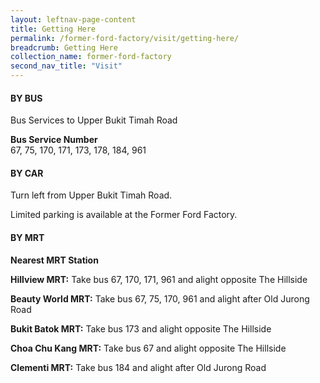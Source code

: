 ```yaml
---
layout: leftnav-page-content
title: Getting Here
permalink: /former-ford-factory/visit/getting-here/
breadcrumb: Getting Here
collection_name: former-ford-factory
second_nav_title: "Visit"
---
```


#### BY BUS

Bus Services to Upper Bukit Timah Road

**Bus Service Number**<br>
67, 75, 170, 171, 173, 178, 184, 961



#### BY CAR

Turn left from Upper Bukit Timah Road.

Limited parking is available at the Former Ford Factory.



#### BY MRT

**Nearest MRT Station**

**Hillview MRT:**
Take bus 67, 170, 171, 961 and alight opposite The Hillside

**Beauty World MRT:**
Take bus 67, 75, 170, 961 and alight after Old Jurong Road

**Bukit Batok MRT:**
Take bus 173 and alight opposite The Hillside

**Choa Chu Kang MRT:**
Take bus 67 and alight opposite The Hillside

**Clementi MRT:**
Take bus 184 and alight after Old Jurong Road